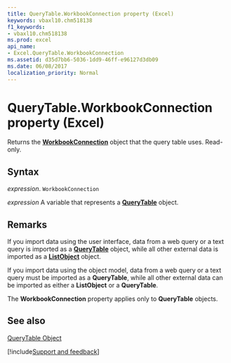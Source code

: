 ```yaml
---
title: QueryTable.WorkbookConnection property (Excel)
keywords: vbaxl10.chm518138
f1_keywords:
- vbaxl10.chm518138
ms.prod: excel
api_name:
- Excel.QueryTable.WorkbookConnection
ms.assetid: d35d7bb6-5036-1dd9-46ff-e96127d3db09
ms.date: 06/08/2017
localization_priority: Normal
---
```



# QueryTable.WorkbookConnection property (Excel)

Returns the  **[WorkbookConnection](Excel.WorkbookConnection.md)** object that the query table uses. Read-only.


## Syntax

_expression_. `WorkbookConnection`

_expression_ A variable that represents a **[QueryTable](Excel.QueryTable.md)** object.


## Remarks

If you import data using the user interface, data from a web query or a text query is imported as a  **[QueryTable](Excel.QueryTable.md)** object, while all other external data is imported as a **[ListObject](Excel.ListObject.md)** object.

If you import data using the object model, data from a web query or a text query must be imported as a  **QueryTable**, while all other external data can be imported as either a **ListObject** or a **QueryTable**.

The  **WorkbookConnection** property applies only to **QueryTable** objects.


## See also


[QueryTable Object](Excel.QueryTable.md)

[!include[Support and feedback](~/includes/feedback-boilerplate.md)]